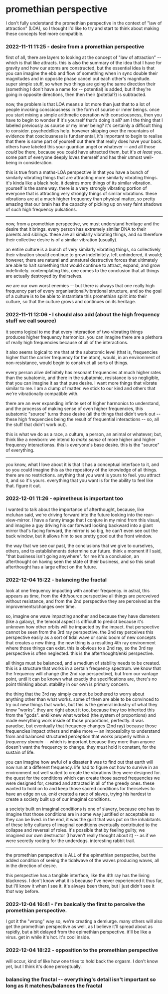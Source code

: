 # promethian perspective

I don't fully understand the promethian perspective in the context of "law of attraction" (LOA), so I thought I'd like to try and start to think about making these concepts feel more compatible.

### 2022-11-11 11:25 - desire from a promethian perspective

first of all, there are layers to looking at the concept of "law of attraction" -- which is that like attracts. this is also the summary of the idea that I have for gravity and how our atoms are constructed, but the essential idea is that you can imagine the ebb and flow of something when in sync double their magnitudes and in opposite phase cancel out each other's magnitude. super simple stuff, so when two things are going the same direction their (something I don't have a name for -- potential) is added, but if they're going in opposite directions, then then their (potetial?) is subtracted.

now, the problem is that LOA means a lot more than just that to a lot of people invoking consciousness in the form of source or inner beings. once you start mixing a simple arithmetic operation with consciousness, then you have to begin to wonder if it's yourself that's doing it all? am I the thing that I labeled previously as source or my inner being? it's certainly a difficult thing to consider. psychedellics help. however skipping over the mountains of evidence that cosciousness is fundamental, it's important to begin to realise that there is some part of yourself out there that really does have your back. others have labeled this your guardian angel or whatever -- and all those *could* be there, because you could have attracted them, but it's *at least* you. some part of everyone deeply loves themself and has their utmost well-being in consideration.

this is true from a maths-LOA perspective in that you have a bunch of similarly vibrating things that are attracting more similarly vibrating things. it's kinda like a black hole. it desires more things of its similar vibration. yourself is the same way. there is a very strongly vibrating portion of everyone that is attracting very strongly things of similar vibrations. these vibrations are at a much higher frequency than physical matter, so pretty amazing that our brain has the capacity of picking up on very faint shadows of such high frequency pulsations.

---

now, from a promethian perspective, we must understand heritage and the desire that it brings. every person has extremely similar DNA to their parents and siblings. these are all similarly vibrating things, and so therefore their collective desire is of a similar vibration (usually).

an entire culture is a bunch of very similarly vibrating things, so collectively their vibration should continue to grow indefinitely. left unhindered, it would; however, there are natural and unnatural destructive forces that ultimately are able to halt something that would continue to attract, expand, and grow indefinitely. contemplating this, one comes to the conclusion that all things are actually destroyed by theirselves.

we are our own worst enemies -- but there *is* always that one really high frequency part of every organisational/vibrational structure, and so the goal of a culture is to be able to instantiate this promethian spirit into their culture, so that the culture grows and continues on its heritage.

### 2022-11-11 12:06 - I should also add (about the high frequency stuff we call source)

it seems logical to me that every interaction of two vibrating things produces higher frequency harmonics. you can imagine there are a plethora of really high frequencies because of all of the interactions.

it also seems logical to me that at the subatomic level (that is, frequencies higher that the carrier frequency for the atom), would, in an environment of non-resistance, would begin to construct all sorts of things.

every person alive definitely has resonant frequencies at much higher rates than the subatomic, and there in the subatomic, resistance is so negligible, that you can imagine it as that pure desire. I want more things that vibrate similar to me. I am a clump of matter. we stick to our kind and others that we're vibrationally compatible with.

there are an ever expanding infinite set of higher harmonics to understand, and the processs of making sense of even higher frequencies, this subatomic "source" turns those desire (all the things that didn't work out -- these high frequencies being the result of frequential interactions -- so, all the stuff that didn't work out).

this is what we do as a race, a culture, a person, an animal or whatever; but, think like a newborn: we intend to *make sense* of more higher and higher frequency interactionss. this is everyone's base desire. this is the "source" of everything.

---

you know, what I love about it is that it has a conceptual interface to it, and so you could imagine this as the repository of the knowledge of all things. there are no restrictions. anything that you want is yours to feel. you attract it, and so it's yours. everything that you want is for the ability to feel like that. figure it out.

### 2022-12-01 11:26 - epimetheus is important too

I wanted to talk about the importance of afterthought, because, like mcluhan said, we're driving forward into the future looking into the rear-view-mirror. I have a funny image that I conjure in my mind from this visual, and imagine a guy driving his car forward looking backward into a giant mirror that's facing forward, the mirror is so big, he can't even see out the back window, but it allows him to see pretty good out the front window.

the way that we see our past, the conclusions that we give to ourselves, others, and to establishments determine our future. think a moment if I said, "that business isn't going anywhere". for me it's a conclusion, an afterthought on having seen the state of their business, and so this small afterthought has a large effect on the future.


### 2022-12-04 15:22 - balancing the fractal

look at one frequency impacting with another frequency. in astral, this appears as time, from the 4th/source perspective all things are percveived without resistance, and from the 2nd perspective they are perceived as the improvements/changes over time.

so, imagine one wave impacting another and because they have diameters (like a galaxy), the temoral aspect is difficult to predict because it's unknown how other orbits will be impacted by the impact. that perspective cannot be seen from the 3rd ray perspective. the 2nd ray perceives this perspective easily as a sort of tidal wave or sonic boom of new concepts that creates a new thing. the new thing is a resulting 4th ray environment where those things can exist. this is obvious to a 2nd ray, so the 3rd ray perspective is often neglected. this is the afterthought/enki perspective.

all things must be balanced, and a medium of stability needs to be created. this is a structure that works in a certain frequency spectrum. we know that the frequency will change (the 2nd ray perspective), but from our vantage point, until it can be known what exactly the specifications are, there's no point thinking about. stability in our own is primary concern.

the thing that the 3rd ray simply cannot be bothered to worry about anything other than what works. some of them are able to be convinced to try out new things that works, but this is the general industry of what they know "works". they are right about it too, because they too inherited this from the "gods". enki knew what worked (the system of proportions) and made everything work inside of those proportions, perfectly. it was paradise, but eventually that frequency changes (2nd ray) because those frequencies impact others and make more -- an impossibilty to understand from and balanced structured perception that works properly within a *frequency domain* -- which is important because they more than anyone doesn't want the frequency to change. they *must* hold it constant, for the sustain of life.

you can imagine how awful of a disaster it was to find out that earth will now run at a different frequency. life had to figure out how to survive in an environment not well suited to create the vibrations they were designed for. the quest for the conditions which can create those sacred frequencies we were designed for, created and attracted in all of the greedy ones. these wanted to hold on to and keep those sacred conditions for theirselves to have an edge on us. enki created a race of slaves, trying his hardest to create a society built up of our imaginal conditions.

a society built on imaginal conditions is one of slavery, because one has to imagine that those conditions are in some way justified or acceptable so they can be lived. in the end, it was the guilt that was put on the inhabitants of these lofty cultures of imaginal conditions eventually contributed to the collapse and reversal of roles. it's possible that by feeling guilty, we imagined our own destructor (I haven't really thought about it) -- as if we were secretly rooting for the underdogs. interesting rabbit trail.

---

the promethian perspective is ALL of the epimethian perspective, but the added condition of seeing the tidalwave of the waves producing waves, all in the direction of desire.

this perspective has a tangible interface, like the 4th ray has the living blackness. I don't know what it is because I've never experienced it thus far, but I'll know it when I see it. it's always been there, but I just didn't see it *that* way before.

### 2022-12-04 16:41 - I'm basically the first to perceive the promethian perspective.

I got it the "wrong" way so, we're creating a demiurge. many others will also get the promethian perspective as well, as I believe it'll spread about as rapidly, but a bit delayed from the epimethian perspective. it'll be like a virus. get in while it's hot. it's cool inside.

### 2022-12-04 18:22 - opposition to the promethian perspective

will occur, kind of like how one tries to hold back the orgasm. I don't know yet, but I think it's done perceptually.

### balancing the fractal -- everything's detail isn't important so long as it matches/balances the fractal
